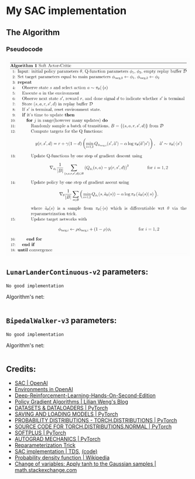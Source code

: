 # My SAC implementation

## The Algorithm

### Pseudocode


![pseudocode](static/pseudocode.png)


## `LunarLanderContinuous-v2` parameters:
```
No good implementation
```

Algorithm's net:
```

```

## `BipedalWalker-v3` parameters:
```
No good implementation
```

Algorithm's net:
```

```

## Credits:

- [SAC | OpenAI](https://spinningup.openai.com/en/latest/algorithms/sac.html#pseudocode)
- [Environments in OpenAI](https://gym.openai.com/envs/#box2d)
- [Deep-Reinforcement-Learning-Hands-On-Second-Edition](https://github.com/PacktPublishing/Deep-Reinforcement-Learning-Hands-On-Second-Edition/tree/master/Chapter17)
- [Policy Gradient Algorithms | Lilian Weng's Blog](https://lilianweng.github.io/lil-log/2018/04/08/policy-gradient-algorithms.html)
- [DATASETS & DATALOADERS | PyTorch](https://pytorch.org/tutorials/beginner/basics/data_tutorial.html)
- [SAVING AND LOADING MODELS | PyTorch](https://pytorch.org/tutorials/beginner/saving_loading_models.html)
- [PROBABILITY DISTRIBUTIONS - TORCH.DISTRIBUTIONS | PyTorch](https://pytorch.org/docs/stable/distributions.html)
- [SOURCE CODE FOR TORCH.DISTRIBUTIONS.NORMAL | PyTorch](https://pytorch.org/docs/stable/_modules/torch/distributions/normal.html)
- [SOFTPLUS | PyTorch](https://pytorch.org/docs/stable/generated/torch.nn.Softplus.html#torch.nn.Softplus)
- [AUTOGRAD MECHANICS | PyTorch](https://pytorch.org/docs/stable/notes/autograd.html#locally-disable-grad-doc)
- [Reparameterization Trick](https://stats.stackexchange.com/a/226136)
- [SAC implementation | TDS](https://towardsdatascience.com/soft-actor-critic-demystified-b8427df61665), [(code)](https://github.com/vaishak2future/sac/blob/master/sac.ipynb)
- [Probability density function | Wikipedia](https://en.wikipedia.org/wiki/Probability_density_function)
- [Change of variables: Apply tanh to the Gaussian samples | math.stackexchange.com](https://math.stackexchange.com/a/3283855)











